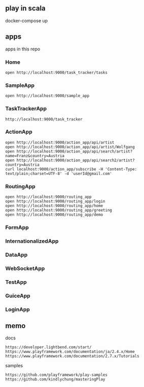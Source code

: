 ## play in scala

docker-compose up

## apps

apps in this repo

### Home

```
open http://localhost:9000/task_tracker/tasks
```

### SampleApp

```
open http://localhost:9000/sample_app
```

### TaskTrackerApp

```
http://localhost:9000/task_tracker
```

### ActionApp

```
open http://localhost:9000/action_app/api/artist
open http://localhost:9000/action_app/api/artist/Wolfgang
open http://localhost:9000/action_app/api/search/artist?name=Franz&country=Austria
open http://localhost:9000/action_app/api/search2/artist?country=Austria
curl localhost:9000/action_app/subscribe -H 'Content-Type: text/plain;charset=UTF-8' -d 'userId@gmail.com'
```

### RoutingApp

```
open http://localhost:9000/routing_app
open http://localhost:9000/routing_app/login
open http://localhost:9000/routing_app/home
open http://localhost:9000/routing_app/greeting
open http://localhost:9000/routing_app/demo
```

### FormApp

### InternationalizedApp

### DataApp

### WebSocketApp

### TestApp

### GuiceApp

### LoginApp

## memo

docs

```
https://developer.lightbend.com/start/
https://www.playframework.com/documentation/ja/2.4.x/Home
https://www.playframework.com/documentation/2.7.x/Tutorials
```

samples

```
https://github.com/playframework/play-samples
https://github.com/kindlychung/masteringPlay
```
